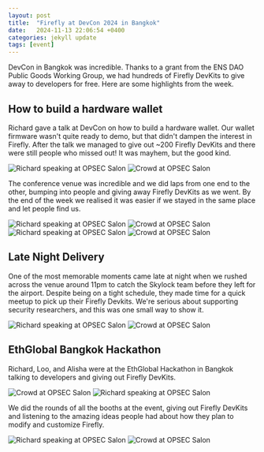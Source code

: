 ```yaml
---
layout: post
title:  "Firefly at DevCon 2024 in Bangkok"
date:   2024-11-13 22:06:54 +0400
categories: jekyll update
tags: [event]
---
```


DevCon in Bangkok was incredible. Thanks to a grant from the ENS DAO Public Goods Working Group, we had hundreds of Firefly DevKits to give away to developers for free. Here are some highlights from the week.

## How to build a hardware wallet 

Richard gave a talk at DevCon on how to build a hardware wallet. Our wallet firmware wasn't quite ready to demo, but that didn't dampen the interest in Firefly. After the talk we managed to give out ~200 Firefly DevKits and there were still people who missed out! It was mayhem, but the good kind. 

<div class="image-row">
  <img src="/assets/images/blog/bangkok/freebie-madness.jpeg" alt="Richard speaking at OPSEC Salon" />
  <img src="/assets/images/blog/bangkok/mayhem.jpeg" alt="Crowd at OPSEC Salon" />
</div>

The conference venue was incredible and we did laps from one end to the other, bumping into people and giving away Firefly DevKits as we went. By the end of the week we realised it was easier if we stayed in the same place and let people find us. 

<div class="image-row">
  <img src="/assets/images/blog/bangkok/ff-gridplus.jpeg" alt="Richard speaking at OPSEC Salon" />
  <img src="/assets/images/blog/bangkok/ff-with-ef-team.jpeg" alt="Crowd at OPSEC Salon" />
</div>

<div class="image-row">
  <img src="/assets/images/blog/bangkok/ff-with-jeff.jpeg" alt="Richard speaking at OPSEC Salon" />
  <img src="/assets/images/blog/bangkok/ff-richard.jpeg" alt="Crowd at OPSEC Salon" />
</div>

## Late Night Delivery

One of the most memorable moments came late at night when we rushed across the venue around 11pm to catch the Skylock team before they left for the airport. Despite being on a tight schedule, they made time for a quick meetup to pick up their Firefly Devkits. We're serious about supporting security researchers, and this was one small way to show it.

<div class="image-row">
  <img src="/assets/images/blog/bangkok/midnight-ff.jpeg" alt="Richard speaking at OPSEC Salon" />
  <img src="/assets/images/blog/bangkok/night-run.jpg" alt="Crowd at OPSEC Salon" />
</div>

## EthGlobal Bangkok Hackathon

Richard, Loo, and Alisha were at the EthGlobal Hackathon in Bangkok talking to developers and giving out Firefly DevKits. 

<div class="image-row">
  <img src="/assets/images/blog/bangkok/judging-rundown.jpeg" alt="Crowd at OPSEC Salon" />
  <img src="/assets/images/blog/bangkok/ff-team-ethglobal-bangkok.jpg" alt="Richard speaking at OPSEC Salon" />
</div>

We did the rounds of all the booths at the event, giving out Firefly DevKits and listening to the amazing ideas people had about how they plan to modify and customize Firefly.
<div class="image-row">
  <img src="/assets/images/blog/bangkok/ff-friends-1.jpeg" alt="Richard speaking at OPSEC Salon" />
  <img src="/assets/images/blog/bangkok/ff-friends-2.jpeg" alt="Crowd at OPSEC Salon" />
</div>

